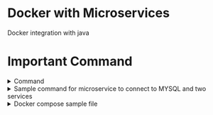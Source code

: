 # Docker with Microservices
Docker integration with java


# Important Command 

<details><summary> Command</summary>
<p>

  <details><summary> General commands</summary>
<p>
- Install docker 

```
yum install docker
```

- Docker version 

```
docker --version
```
  
- Start docker service 

```
service docker start
```
  
- Check docker information 

```
docker info
```
  
- To Check docker image in linux box 

```
docker images
```
  
- To pull docker image and run 

```
docker run hello-world
```
  
- To pull docker image and with version 

```
docker pull mysql:5.7
```

- Docker process status 

```
docker ps
```

- To stop Docker 

```
docker stop <container id>
```

- To remove Docker container 

```
docker rm -f <contain id>
```
  
- To remove Docker image 

```
docker rmi -f <image id>
```
  
- Give container custome name

```
docker run -dit --name=mycontainer nginx
```  
  
- Give container custome name with port

```
docker run -dit --name=mycontainer -p 8000:80 nginx
```  

- Pause and unpause container

```
docker pause/unpause <container name>
``` 

- Delete all images

```
docker image prune -a
``` 
 </p>
</details>
  
  
<details><summary> Docker MYSQL Command</summary>
<p>
  
```
docker run -d -p 6666:3306 --name=docker-mysql --env="MYSQL_ROOT_PASSWORD=test1234" --env="MYSQL_DATABASE=emp" mysql
```
  
```
docker exec -it docker-mysql bash
```
  
```
mysql -uroot -p 
```
  
- Enter mysql password
```
test1234
```
  
- Perform some sql command
```
mysql> show databases;
```
  
```
mysql> show tables; 
```
</p>
</details>
  
  
<details><summary> Volumrs and bind mount</summary>
<p>
  
- List all the volumes docker is maintaining

```
docker volumes ls
``` 
  
- Create docker volume

```
docker volumes <create volume_name> myvolume
``` 
  
- Mount container to volume

```
docker run -dit --mount source=myvolume,destination=/temp nginx
``` 
</p>
</details>
  
  
<details><summary> Docker network</summary>
<p>
  
- To list network

```
docker network ls
``` 
  
- Create network 

```
docker network create denonetwork --subnet=172.19.0.0/16
``` 
  
- Attach network to container

```
docker run --name webserver2 --net demonetwork --ip 172.19.0.2 -h web.mausam.com -p 82:80 -ti ubuntu /bin/bash
``` 

- Connect and disconnect network to container

```
docker network di/connect <network name> <container name>
``` 

  
</p>
</details>
  
  
<details><summary> Create custome docker image</summary>
<p>
  
- Crate dockerfile
```
vi dockerfile
``` 
 
- Create docker file with followind syntac
```
  FROM centos
  RUN yum install -y httpd
  ADD index.html /var/www/html
  CMD apachectl -D FOREGROUND
  EXPOSE 80
  MAINTAINER MAUSAM
  ENV myenv myvalue
  
``` 
```
docker build -t myimagename .
  
``` 
</p>
</details>
  
  
<details><summary> Publish image to docker hun</summary>
<p>
  
- Tag docker file
```
docker tag <image name> <docker hub user name>/<image name>
``` 
- Push to hun
  
```
docker push <docker hub user name>/<image name>
``` 
</p>
</details>
  
</p>
</details>

  
<details><summary> Sample command for microservice to connect to MYSQL and two services</summary>
<p>
  
```
Setup the mysql container:
docker run -d -p 6666:3306 --name=docker-mysql --
env="MYSQL_ROOT_PASSWORD=test1234" --env="MYSQL_DATABASE=mydb" mysql
docker exec -it docker-mysql bash
# mysql -uroot -p
test1234
mysql> show databases;
mysql> show tables;
Another Terminal:
docker exec -i docker-mysql mysql -uroot -ptest1234 mydb <tables.sql
Launch the Application Containers:
docker build -f Dockerfile -t coupon_app .
docker run -t --name=coupon-app --link docker-mysql:mysql -p 10555:9091
coupon_app
docker build -f Dockerfile -t product_app .
docker run -t --link docker-mysql:mysql -p 10666:9090 product_app
docker run -t --link docker-mysql:mysql --link coupon-app:coupon_app -p
10666:9090 product_app
Testing:
http://localhost:10555/couponapiapi
http://localhost:10666/productapi
The --link command will allow the Containers
  
```
                                                                    
</p>
</details>

<details><summary> Docker compose sample file</summary>
<p>
  
```
version: "3"
services: 
    product-app:
      container_name: product-app-container
      # image: mausam7/productservice
      build: D:\Intellij\devops\productservice
      restart: on-failure
      ports: 
        - 10666:9090
      environment: 
        WAIT_HOSTS: mysql:3306
      depends_on: 
        - docker-mysql
    coupon-app:
      container_name: coupon-app-container
      # image: mausam7/couponservice 
      #Use abouve line if you already have docker image file create
      #User below build command to create new image from dockerfile
      build: D:\Intellij\devops\couponservice
      restart: on-failure
      ports: 
        - 10555:9091
      environment: 
        WAIT_HOSTS: mysql:3306
      depends_on: 
        - docker-mysql
    docker-mysql:
      container_name: docker-mysql-container
      image: mysql
      restart: always
      environment: 
          MYSQL_DATABASE: mydb
          MYSQL_ROOT_PASSWORD: test1234
          MYSQL_ROOT_HOST: '%'
      volumes: 
        - ./sql:/docker-entrypoint-initdb.d
      ports: 
        - "6666:3306"
      healthcheck:
        test: "/usr/bin/mysql --user=root --password=test1234 --execute \"SHOW DATABASES \""
        interval: 4s
        timeout: 20s
        retries: 5


```
                                                                    
</p>
</details>

